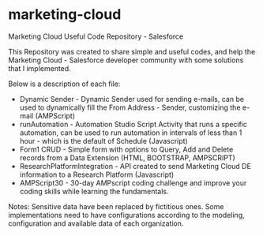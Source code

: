 # marketing-cloud
Marketing Cloud Useful Code Repository - Salesforce

This Repository was created to share simple and useful codes, and help the Marketing Cloud - Salesforce developer community with some solutions that I implemented.

Below is a description of each file:

- Dynamic Sender - Dynamic Sender used for sending e-mails, can be used to dynamically fill the From Address - Sender, customizing the e-mail (AMPScript)
- runAutomation - Automation Studio Script Activity that runs a specific automation, can be used to run automation in intervals of less than 1 hour - which is the default of Schedule (Javascript)
- Form1 CRUD - Simple form with options to Query, Add and Delete records from a Data Extension (HTML, BOOTSTRAP, AMPSCRIPT)
- ResearchPlatformIntegration - API created to send Marketing Cloud DE information to a Research Platform (Javascript)
- AMPScript30 - 30-day AMPscript coding challenge and improve your coding skills while learning the fundamentals.



Notes: Sensitive data have been replaced by fictitious ones. Some implementations need to have configurations according to the modeling, configuration and available data of each organization.


